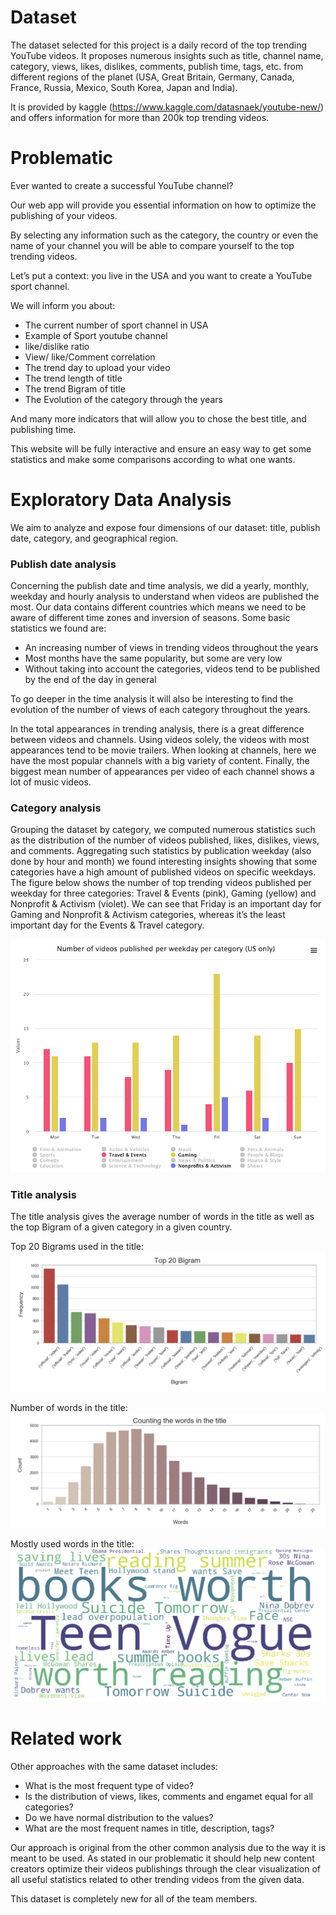 # Dataset
The dataset selected for this project is a daily record of the top trending YouTube videos. It proposes numerous insights such as title, channel name, category, views, likes, dislikes, comments, publish time, tags, etc. from different regions of the planet (USA, Great Britain, Germany, Canada, France, Russia, Mexico, South Korea, Japan and India).

It is provided by kaggle (https://www.kaggle.com/datasnaek/youtube-new/) and offers information for more than 200k top trending videos.

# Problematic
Ever wanted to create a successful YouTube channel?

Our web app will provide you essential information on how to optimize the publishing of your videos.

By selecting any information such as the category, the country or even the name of your channel you will be able to compare yourself to the top trending videos.

Let’s put a context: you live in the USA and you want to create a YouTube sport channel.

We will inform you about:
- The current number of sport channel in USA
- Example of Sport youtube channel
- like/dislike ratio
- View/ like/Comment correlation
- The trend day to upload your video
- The trend length of title
- The trend Bigram of title
- The Evolution of the category through the years

And many more indicators that will allow you to chose the best title, and publishing time.

This website will be fully interactive and ensure an easy way to get some statistics and make some comparisons according to what one wants.

# Exploratory Data Analysis

We aim to analyze and expose four dimensions of our dataset: title, publish date, category, and geographical region.

### Publish date analysis

Concerning the publish date and time analysis, we did a yearly, monthly, weekday and hourly analysis to understand when videos are published the most. Our data contains different countries which means we need to be aware of different time zones and inversion of seasons. Some basic statistics we found are:

- An increasing number of views in trending videos throughout the years
- Most months have the same popularity, but some are very low
- Without taking into account the categories, videos tend to be published by the end of the day in general

To go deeper in the time analysis it will also be interesting to find the evolution of the number of views of each category throughout the years.

In the total appearances in trending analysis, there is a great difference between videos and channels. Using videos solely, the videos with most appearances tend to be movie trailers. When looking at channels, here we have the most popular channels with a big variety of content. Finally, the biggest mean number of appearances per video of each channel shows a lot of music videos.

### Category analysis

Grouping the dataset by category, we computed numerous statistics such as the distribution of the number of videos published, likes, dislikes, views, and comments. Aggregating such statistics by publication weekday (also done by hour and month) we found interesting insights showing that some categories have a high amount of published videos on specific weekdays. The figure below shows the number of top trending videos published per weekday for three categories: Travel & Events (pink), Gaming (yellow) and Nonprofit & Activism (violet). We can see that Friday is an important day for Gaming and Nonprofit & Activism categories, whereas it’s the least important day for the Events & Travel category.

![Number of videos published per weekday per category (US only)](imgs/videos_by_weekday_by_category.png)

### Title analysis

The title analysis gives the average number of words in the title as well as the top Bigram of a given category in a given country.

Top 20 Bigrams used in the title:
![Top 20 Bigram](imgs/top_20_bigrams.jpg)

Number of words in the title:
![Words count in the title](imgs/title_wordcount.jpg)

Mostly used words in the title:
![Most used words](imgs/words_cloud.jpg)

# Related work

Other approaches with the same dataset includes:

- What is the most frequent type of video?
- Is the distribution of views, likes, comments and engamet equal for all categories?
- Do we have normal distribution to the values?
- What are the most frequent names in title, description, tags?

Our approach is original from the other common analysis due to the way it is meant to be used. As stated in our problematic it should help new content creators optimize their videos publishings through the clear visualization of all useful statistics related to other trending videos from the given data.

This dataset is completely new for all of the team members.
